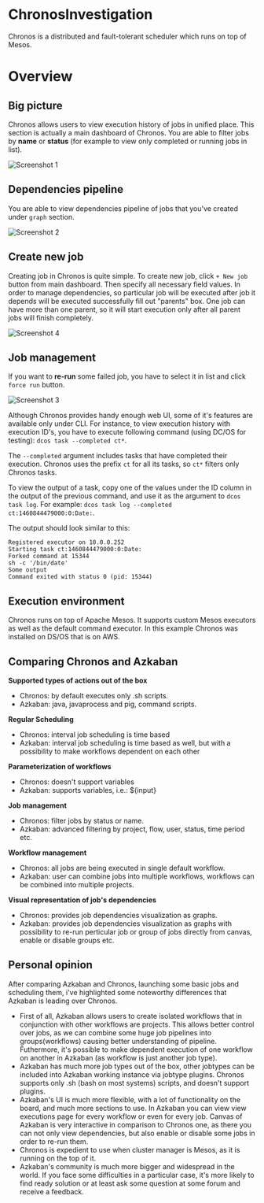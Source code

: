 # ChronosInvestigation

Chronos is a distributed and fault-tolerant scheduler which runs on top of Mesos.

# Overview

## Big picture

Chronos allows users to view execution history of jobs in unified place. This section is actually a main dashboard of Chronos. You are able to filter jobs by **name** or **status** (for example to view only completed or running jobs in list).

![Screenshot 1](http://mesos.github.io/chronos/img/chronos_ui-1.png)

## Dependencies pipeline

You are able to view dependencies pipeline of jobs that you've created under `graph` section.

![Screenshot 2](https://s14.postimg.org/gb3tpbce9/Screenshot_at_Sep_01_12_23_28.png)

## Create new job

Creating job in Chronos is quite simple. To create new job, click `+ New job` button from main dashboard. Then specify all necessary field values. In order to manage dependencies, so particular job will be executed after job it depends will be executed successfully fill out "parents" box. One job can have more than one parent, so it will start execution only after all parent jobs will finish completely.

![Screenshot 4](https://s10.postimg.org/5vkxckkop/Screenshot_at_Sep_01_12_41_25.png)

## Job management

If you want to **re-run** some failed job, you have to select it in list and click `force run` button.

![Screenshot 3](https://s17.postimg.org/6iy5vs5cv/Screenshot_at_Sep_01_12_27_59.png)



Although Chronos provides handy enough web UI, some of it's features are available only under CLI.
For instance, to view execution history with execution ID's, you have to execute following command (using DC/OS for testing):
`dcos task --completed ct*`.

The `--completed` argument includes tasks that have completed their execution. Chronos uses the prefix `ct` for all its tasks, so `ct*` filters only Chronos tasks.

To view the output of a task, copy one of the values under the ID column in the output of the previous command, and use it as the argument to `dcos task log`. For example: `dcos task log --completed ct:1460844479000:0:Date:`.

The output should look similar to this:

    Registered executor on 10.0.0.252
    Starting task ct:1460844479000:0:Date:
    Forked command at 15344
    sh -c '/bin/date'
    Some output
    Command exited with status 0 (pid: 15344)
    
## Execution environment

Chronos runs on top of Apache Mesos. It supports custom Mesos executors as well as the default command executor.
In this example Chronos was installed on DS/OS that is on AWS.

## Comparing Chronos and Azkaban

**Supported types of actions out of the box**

- Chronos: by default executes only .sh scripts.
- Azkaban: java, javaprocess and pig, command scripts.

**Regular Scheduling**

- Chronos: interval job scheduling is time based
- Azkaban: interval job scheduling is time based as well, but with a possibility to make workflows dependent on each other

**Parameterization of workflows**
- Chronos: doesn't support variables
- Azkaban: supports variables, i.e.: ${input}

**Job management**

- Chronos: filter jobs by status or name.
- Azkaban: advanced filtering by project, flow, user, status, time period etc.

**Workflow management**

- Chronos: all jobs are being executed in single default workflow.
- Azkaban: user can combine jobs into multiple workflows, workflows can be combined into multiple projects.

**Visual representation of job's dependencies**

- Chronos: provides job dependencies visualization as graphs.
- Azkaban: provides job dependencies visualization as graphs with possibility to re-run perticular job or group of jobs directly from canvas, enable or disable groups etc.


## Personal opinion

After comparing Azkaban and Chronos, launching some basic jobs and scheduling them, i've highlighted some noteworthy differences that Azkaban is leading over Chronos. 

- First of all, Azkaban allows users to create isolated workflows that in conjunction with other workflows are projects. This allows better control over jobs, as we can combine some huge job pipelines into groups(workflows) causing better understanding of pipeline. Futhermore, it's possible to make dependent execution of one workflow on another in Azkaban (as workflow is just another job type).
- Azkaban has much more job types out of the box, other jobtypes can be included into Azkaban working instance via jobtype plugins. Chronos supports only .sh (bash on most systems) scripts, and doesn't support plugins.
- Azkaban's UI is much more flexible, with a lot of functionality on the board, and much more sections to use. In Azkaban you can view view executions page for every workflow or even for every job. Canvas of Azkaban is very interactive in comparison to Chronos one, as there you can not only view dependencies, but also enable or disable some jobs in order to re-run them.
- Chronos is expedient to use when cluster manager is Mesos, as it is running on the top of it.
- Azkaban's community is much more bigger and widespread in the world. If you face some difficulties in a particular case, it's more likely to find ready solution or at least ask some question at some forum and receive a feedback.















